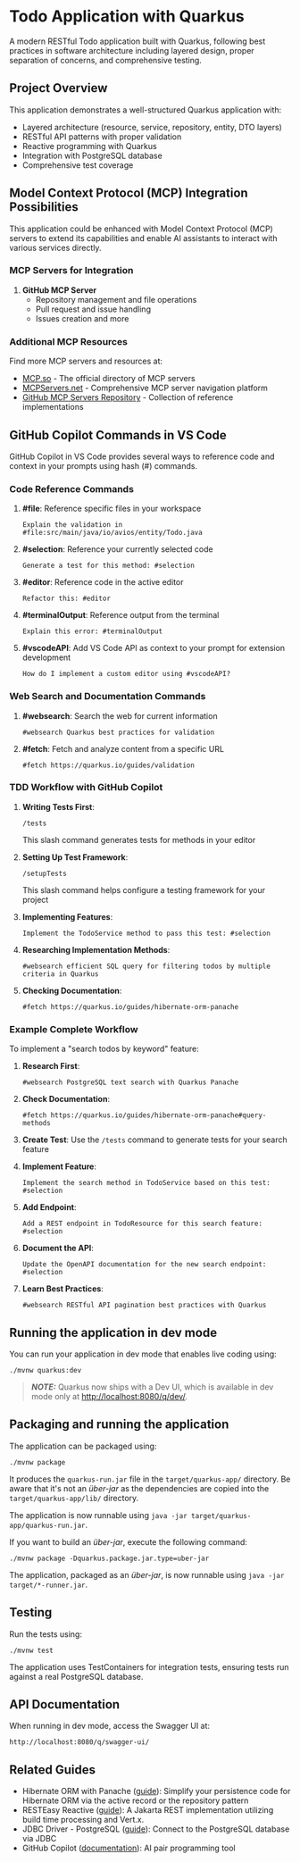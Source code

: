 # Todo Application with Quarkus

A modern RESTful Todo application built with Quarkus, following best practices in software architecture including layered design, proper separation of concerns, and comprehensive testing.

## Project Overview

This application demonstrates a well-structured Quarkus application with:

- Layered architecture (resource, service, repository, entity, DTO layers)
- RESTful API patterns with proper validation
- Reactive programming with Quarkus
- Integration with PostgreSQL database
- Comprehensive test coverage

## Model Context Protocol (MCP) Integration Possibilities

This application could be enhanced with Model Context Protocol (MCP) servers to extend its capabilities and enable AI assistants to interact with various services directly.

### MCP Servers for Integration

1. **GitHub MCP Server**
   - Repository management and file operations
   - Pull request and issue handling
   - Issues creation and more



### Additional MCP Resources

Find more MCP servers and resources at:
- [MCP.so](https://mcp.so/) - The official directory of MCP servers
- [MCPServers.net](https://mcpservers.net/) - Comprehensive MCP server navigation platform
- [GitHub MCP Servers Repository](https://github.com/EvalsOne/mcp-servers) - Collection of reference implementations

## GitHub Copilot Commands in VS Code

GitHub Copilot in VS Code provides several ways to reference code and context in your prompts using hash (#) commands.

### Code Reference Commands

1. **#file**: Reference specific files in your workspace
   ```
   Explain the validation in #file:src/main/java/io/avios/entity/Todo.java
   ```

2. **#selection**: Reference your currently selected code
   ```
   Generate a test for this method: #selection
   ```

3. **#editor**: Reference code in the active editor
   ```
   Refactor this: #editor
   ```

4. **#terminalOutput**: Reference output from the terminal
   ```
   Explain this error: #terminalOutput
   ```

5. **#vscodeAPI**: Add VS Code API as context to your prompt for extension development
   ```
   How do I implement a custom editor using #vscodeAPI?
   ```

### Web Search and Documentation Commands

1. **#websearch**: Search the web for current information
   ```
   #websearch Quarkus best practices for validation
   ```

2. **#fetch**: Fetch and analyze content from a specific URL
   ```
   #fetch https://quarkus.io/guides/validation
   ```

### TDD Workflow with GitHub Copilot

1. **Writing Tests First**:
   ```
   /tests
   ```
   This slash command generates tests for methods in your editor

2. **Setting Up Test Framework**:
   ```
   /setupTests
   ```
   This slash command helps configure a testing framework for your project

3. **Implementing Features**:
   ```
   Implement the TodoService method to pass this test: #selection
   ```

4. **Researching Implementation Methods**:
   ```
   #websearch efficient SQL query for filtering todos by multiple criteria in Quarkus
   ```

5. **Checking Documentation**:
   ```
   #fetch https://quarkus.io/guides/hibernate-orm-panache
   ```

### Example Complete Workflow

To implement a "search todos by keyword" feature:

1. **Research First**: 
   ```
   #websearch PostgreSQL text search with Quarkus Panache
   ```

2. **Check Documentation**:
   ```
   #fetch https://quarkus.io/guides/hibernate-orm-panache#query-methods
   ```

3. **Create Test**: 
   Use the `/tests` command to generate tests for your search feature

4. **Implement Feature**:
   ```
   Implement the search method in TodoService based on this test: #selection
   ```

5. **Add Endpoint**:
   ```
   Add a REST endpoint in TodoResource for this search feature: #selection
   ```

6. **Document the API**:
   ```
   Update the OpenAPI documentation for the new search endpoint: #selection
   ```

7. **Learn Best Practices**:
   ```
   #websearch RESTful API pagination best practices with Quarkus
   ```

## Running the application in dev mode

You can run your application in dev mode that enables live coding using:

```shell script
./mvnw quarkus:dev
```

> **_NOTE:_**  Quarkus now ships with a Dev UI, which is available in dev mode only at <http://localhost:8080/q/dev/>.

## Packaging and running the application

The application can be packaged using:

```shell script
./mvnw package
```

It produces the `quarkus-run.jar` file in the `target/quarkus-app/` directory.
Be aware that it's not an _über-jar_ as the dependencies are copied into the `target/quarkus-app/lib/` directory.

The application is now runnable using `java -jar target/quarkus-app/quarkus-run.jar`.

If you want to build an _über-jar_, execute the following command:

```shell script
./mvnw package -Dquarkus.package.jar.type=uber-jar
```

The application, packaged as an _über-jar_, is now runnable using `java -jar target/*-runner.jar`.

## Testing

Run the tests using:

```shell
./mvnw test
```

The application uses TestContainers for integration tests, ensuring tests run against a real PostgreSQL database.

## API Documentation

When running in dev mode, access the Swagger UI at:

```
http://localhost:8080/q/swagger-ui/
```

## Related Guides

- Hibernate ORM with Panache ([guide](https://quarkus.io/guides/hibernate-orm-panache)): Simplify your persistence code for Hibernate ORM via the active record or the repository pattern
- RESTEasy Reactive ([guide](https://quarkus.io/guides/resteasy-reactive)): A Jakarta REST implementation utilizing build time processing and Vert.x.
- JDBC Driver - PostgreSQL ([guide](https://quarkus.io/guides/datasource)): Connect to the PostgreSQL database via JDBC
- GitHub Copilot ([documentation](https://docs.github.com/en/copilot)): AI pair programming tool
